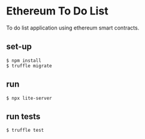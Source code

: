 # Ethereum To Do List
To do list application using ethereum smart contracts.

## set-up

```
$ npm install
$ truffle migrate
```

## run

```
$ npx lite-server
```

## run tests

```
$ truffle test
```
